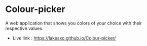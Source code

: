 # Colour-picker
A web application that shows you colors of your choice with their respective values.
- Live link : https://lakesxo.github.io/Colour-picker/
